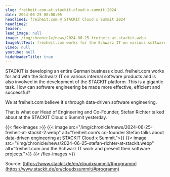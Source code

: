 ```yaml
---
slug: freiheit-com-at-stackit-cloud-x-summit-2024
date: 2024-06-25 00:00:05
headline1: freiheit.com @ STACKIT Cloud x Summit 2024
headline2:
teaser:
lead_image: null
image: /img/chronicle/news/2024-06-25-freiheit-at-stackit.webp
ImageAltText: freiheit.com works for the Schwarz IT on various software solutions.
vimeo: null
youtube: null
hideHeaderTitle: true
---
```


STACKIT is developing an entire German business cloud. freiheit.com works for and with the Schwarz IT on various internal software products and is also involved in the development of the STACKIT platform. This is a gigantic task.
How can software engineering be made more effective, efficient and successful?

We at freiheit.com believe it's through data-driven software engineering.

That is what our Head of Engineering  and Co-Founder, Stefan Richter talked about at the STACKIT Cloud x Summit yesterday.

{{< flex-images >}}
    {{< image src="/img/chronicle/news/2024-06-25-freiheit-at-stackit-2.webp" alt="freiheit.com’s co-founder Stefan talks about data-driven engineering at STACKIT Cloud x Summit.">}}
    {{< image src="/img/chronicle/news/2024-06-25-stefan-richter-at-stackit.webp" alt="freiheit.com and the Schwarz IT work and present their software projects.">}}
{{< /flex-images >}}

Source: [https://www.stackit.de/en/cloudxsummit/#programm](https://www.stackit.de/en/cloudxsummit/#programm)